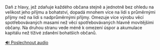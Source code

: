 
Daň z hlavy, jež zdaňuje každého občana stejně a jednotně bez ohledu na velikost jeho příjmu a bohatství, dopadá mnohem více na lidi s průměrnými příjmy než na lidi s nadprůměrnými příjmy. Omezuje více výrobu věcí spotřebovávaných masami než věcí spotřebovávaných hlavně movitějšími občany. Na druhou stranu vede méně k omezení úspor a akumulace kapitálu než tíživé zdanění bohatších občanů.

[🔊 Poslechnout audio](/data/7-paragraphs/audio/chapter_146/para_009-Da-z-hlavy-je-zdauje-kadho-obana-stejn-a-j.mp3)
